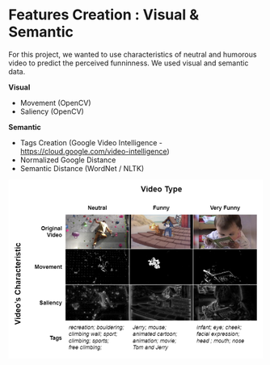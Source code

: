# Features Creation : Visual & Semantic

For this project, we wanted to use characteristics of neutral and humorous video to predict the perceived funninness. We used visual and semantic data.

**Visual**
- Movement (OpenCV)
- Saliency (OpenCV)

**Semantic**
- Tags Creation (Google Video Intelligence - https://cloud.google.com/video-intelligence)
- Normalized Google Distance
- Semantic Distance (WordNet / NLTK) 

![Examples of features extracted from the videos](Features_Examples.PNG)